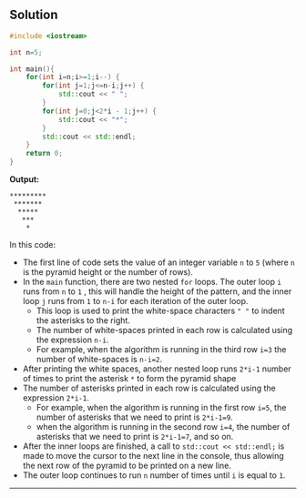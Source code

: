 ## Solution

```cpp
#include <iostream>

int n=5;

int main(){
	for(int i=n;i>=1;i--) {
		for(int j=1;j<=n-i;j++) {
			std::cout << " ";
		}
		for(int j=0;j<2*i - 1;j++) {
			std::cout << "*";
		}
		std::cout << std::endl;
	}
	return 0;
}
```

**Output:**

```
*********
 *******
  *****
   ***
    *
```

In this code:

- The first line of code sets the value of an integer variable `n` to `5` (where `n` is the pyramid height or the number of rows).
- In the `main` function, there are two nested `for` loops. The outer loop `i` runs from `n` to `1` , this will handle the height of the pattern, and the inner loop `j` runs from `1` to `n-i` for each iteration of the outer loop.
	- This loop is used to print the white-space characters `" "` to indent the asterisks to the right.
	- The number of white-spaces printed in each row is calculated using the expression `n-i`.
	- For example, when the algorithm is running in the third row `i=3` the number of white-spaces is `n-i=2`.
- After printing the white spaces, another nested loop runs `2*i-1` number of times to print the asterisk `*` to form the pyramid shape
- The number of asterisks printed in each row is calculated using the expression `2*i-1`.
	- For example, when the algorithm is running in the first row `i=5`, the number of asterisks that we need to print is `2*i-1=9`.
	- when the algorithm is running in the second row `i=4`, the number of asterisks that we need to print is `2*i-1=7`, and so on.
- After the inner loops are finished, a call to `std::cout << std::endl;` is made to move the cursor to the next line in the console, thus allowing the next row of the pyramid to be printed on a new line.
- The outer loop continues to run `n` number of times until `i` is equal to `1`.

---
